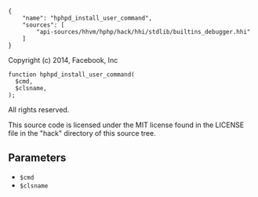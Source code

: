 ``` yamlmeta
{
    "name": "hphpd_install_user_command",
    "sources": [
        "api-sources/hhvm/hphp/hack/hhi/stdlib/builtins_debugger.hhi"
    ]
}
```




Copyright (c) 2014, Facebook, Inc




``` Hack
function hphpd_install_user_command(
  $cmd,
  $clsname,
);
```




All rights reserved.




This source code is licensed under the MIT license found in the
LICENSE file in the "hack" directory of this source tree.




## Parameters




+ ` $cmd `
+ ` $clsname `
<!-- HHAPIDOC -->
